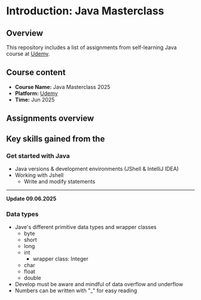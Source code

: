 # Introduction: Java Masterclass
## Overview
This repository includes a list of assignments from self-learning Java course at [Udemy](https://www.udemy.com/course/java-the-complete-java-developer-course).

## Course content
* **Course Name:** Java Masterclass 2025
* **Platform:** [Udemy](https://www.udemy.com/course/java-the-complete-java-developer-course)
* **Time:** Jun 2025

## Assignments overview

## Key skills gained from the

### Get started with Java
* Java versions & development environments (JShell & IntelliJ IDEA)
* Working with Jshell
  * Write and modify statements

--- 
__Update 09.06.2025__
### Data types
* Jave's different primitive data types and wrapper classes
  * byte
  * short
  * long
  * int
    * wrapper class: Integer
  * char
  * float
  * double
* Develop must be aware and mindful of data overflow and underflow
* Numbers can be written with "_" for easy reading